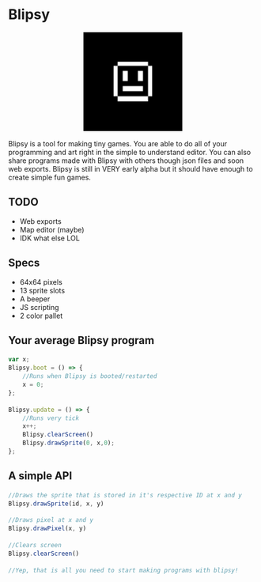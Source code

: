 #	Blipsy

<p align="center">
	<img src="maskable-icon.png" width="200"/>
</p>

Blipsy is a tool for making tiny games. You are able to do all of your programming and art right in the simple to understand editor. You can also share programs made with Blipsy with others though json files and soon web exports. Blipsy is still in VERY early alpha but it should have enough to create simple fun games.

##	TODO
*	Web exports
*	Map editor (maybe)
*	IDK what else LOL

##	Specs
*	64x64 pixels
*	13 sprite slots
*	A beeper
*	JS scripting
*	2 color pallet

##	Your average Blipsy program

```js
var x;
Blipsy.boot = () => {
	//Runs when Blipsy is booted/restarted
	x = 0;
};

Blipsy.update = () => {
	//Runs very tick
	x++;
    Blipsy.clearScreen()
	Blipsy.drawSprite(0, x,0);
};

```

##	A simple API

```js
//Draws the sprite that is stored in it's respective ID at x and y
Blipsy.drawSprite(id, x, y)

//Draws pixel at x and y
Blipsy.drawPixel(x, y)

//Clears screen
Blipsy.clearScreen()

//Yep, that is all you need to start making programs with blipsy!
```